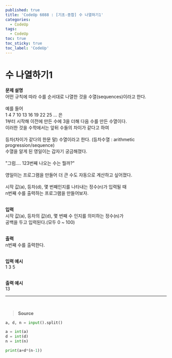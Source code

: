 ```yaml
---
published: true
title: 'CodeUp 6088 : [기초-종합] 수 나열하기1'
categories:
  - CodeUp
tags:
  - CodeUp
toc: true
toc_sticky: true
toc_label: 'CodeUp'
---
```


# 수 나열하기1

**문제 설명**  
어떤 규칙에 따라 수를 순서대로 나열한 것을 수열(sequences)이라고 한다.  
<br>
예를 들어  
1 4 7 10 13 16 19 22 25 ... 은  
1부터 시작해 이전에 만든 수에 3을 더해 다음 수를 만든 수열이다.  
이러한 것을 수학에서는 앞뒤 수들의 차이가 같다고 하여  
<br>
등차(차이가 같다의 한문 말) 수열이라고 한다. (등차수열 : arithmetic progression/sequence)  
수열을 알게 된 영일이는 갑자기 궁금해졌다.  
<br>
"그럼.... 123번째 나오는 수는 뭘까?"  
<br>
영일이는 프로그램을 만들어 더 큰 수도 자동으로 계산하고 싶어졌다.  
<br>
시작 값(a), 등차(d), 몇 번째인지를 나타내는 정수(n)가 입력될 때  
n번째 수를 출력하는 프로그램을 만들어보자.  
<br>

**입력**  
시작 값(a), 등차의 값(d), 몇 번째 수 인지를 의미하는 정수(n)가  
공백을 두고 입력된다.(모두 0 ~ 100)  
<br>

**출력**  
n번째 수를 출력한다.  
<br>

**입력 예시**  
1 3 5  
<br>

**출력 예시**  
13

---

<br>

> **Source**

```python
a, d, n = input().split()

a = int(a)
d = int(d)
n = int(n)

print(a+d*(n-1))
```
